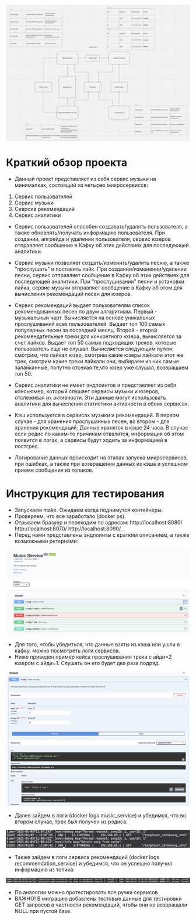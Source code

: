 ![Изображение](images/ItunesMini.png)



# Краткий обзор проекта

- Данный проект представляет из себя сервис музыки на минималках, состоящий из четырех микросервисов:
 1) Сервис пользователей
 2) Сервис музыки
 3) Севрсив рекомендаций
 4) Сервис аналитики

 - Сервис пользователей способен создавать/удалять пользователя, а также обновлять/получать информацию пользователя.
   При создании, апгрейде и удалении пользователя, сервис юзеров отправляет сообщение в Кафку об этих действиях для 
   последующей аналитики.

 - Сервис музыки позволяет создать/изменить/удалить песню, а также "прослушать" и поставить лайк.
   При создании/изменении/удалении песни, сервис отправляет сообщение в Кафку об этих действиях для 
   последующей аналитики.
   При "прослушивании" песни и установки лайка, сервис музыки отправляет сообщение в Кафку об этом для вычисления 
   рекомендаций песен для юзеров.

 - Сервис рекомендаций выдает пользователям список рекомендованных песен по двум алгоритмам.
   Первый - музыкальный чарт. Вычисляется на основе уникальных прослушиваний всех пользователей. Выдает топ 100 самых популярных песен за последний месяц.
   Второй - второй рекомендательные треки для конкретного юзера, вычисляется за счет лайков. Выдает топ 50 самых подходящих треков, которые пользователь еще не слушал. Вычисляется следующим путем: смотрим, что лайкал юзер, смотрим
   какие юзеры лайкали этот же трек, смотрим какие треки лайкали они, выбираем из них самые залайканные, попутно отсекая те,что юзер уже слушал, возвращаем топ 50.

 - Сервис аналитики не имеет эндпоинтов и представляет из себя консьюмер, который слушает сервисы музыки и юзеров, 
   отслеживая их активности. Эти данные могут использовать аналитики для вычесления статистики активности 
   в обоих сервисах.

 - Кэш используется в сервисах музыки и рекомендаций. В первом случае - для хранения прослушанных песен, во втором - 
   для хранения рекомендаций. Данные хранятся в кэше 24 часа. В случае если редис по каким-то причинам отвалится, информация об этом появится в логах, а сервисы будут ходить за информацией в постгрес.

 - Логирование данных происходит на этапах запуска микросервисов, при ошибках, а также при возвращении данных из кэша и успешном приеме сообщения из топиков.

# Инструкция для тестирования

- Запускаем make. Ожидаем когда поднимутся контейнеры.
- Проверяем, что все заработало (docker ps).
- Отрываем бразуер и переходим по адресам: http://localhost:8080/ http://localhost:8070/ http://localhost:8090/ .
- Перед нами представлены эндпоинты с кратким описанием, а также возможными ретернами:

![Изображение](images/swagdoc.png)

- Для того, чтобы убедиться, что данные взяты из кэша или ушли в кафку, можно посмотреть логи сервисов.
- Ниже приведен пример кейса прослушивания трека с айди=2 юзером с айди=1. Слушать он его будет два раза подряд.

![Изображение](images/testlisten.png)

- Далее зайдем в логи (docker logs music_service) и убедимся, что во втором случае, трек был получен из рэдиса:

![Изображение](images/testlisten1.png)

- Также зайдем в логи сервиса рекомендаций (docker logs recommendation_service) и убедимся, что он успешно получил информацию из топика:

![Изображение](images/testlisten2.png)

- По аналогии можно протестировать все ручки сервисов
- ВАЖНО! В миграцию добавлены тестовые данные для тестировки GET запросов в частности рекомендаций, чтобы они не возвращали NULL при пустой базе.
